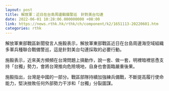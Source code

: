 ```yaml
---
layout: post
title: 解放軍：近日在台島周邊戰備警巡　針對美台勾連
date: 2022-06-01 10:28:06.000000000 +08:00
link: https://news.rthk.hk/rthk/ch/component/k2/1651113-20220601.htm
categories: rthk
---
```


解放軍東部戰區新聞發言人施毅表示，解放軍東部戰區近日在台島周邊海空域組織多軍兵種聯合戰備警巡，這是針對美台勾連採取的必要行動。 
 
施毅表示，近來美方頻頻在台灣問題上搞動作，說一套、做一套，明裡暗裡慫恿支持「台獨」勢力，會將台灣推向危險境地，自身也會面臨嚴重後果。 
 
施毅指出，台灣是中國的一部分。戰區部隊持續加強練兵備戰，不斷提高履行使命能力，堅決挫敗任何外部勢力干涉和「台獨」分裂圖謀。
